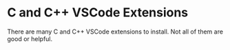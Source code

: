 # C and C++ VSCode Extensions

There are many C and C++ VSCode extensions to install. Not all of them are good or helpful.

